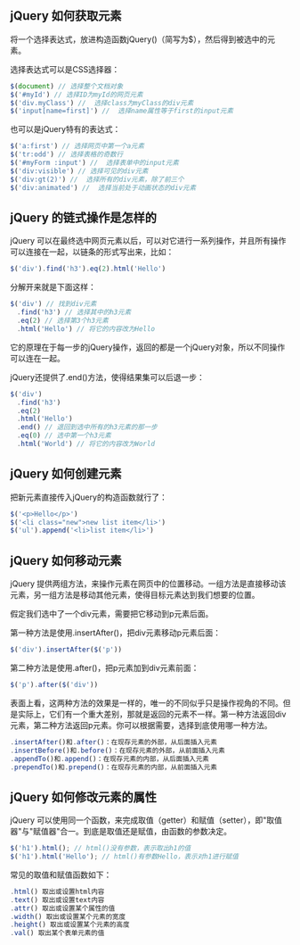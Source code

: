## jQuery 如何获取元素

将一个选择表达式，放进构造函数jQuery()（简写为$），然后得到被选中的元素。

选择表达式可以是CSS选择器：

```js
$(document) // 选择整个文档对象
$('#myId') // 选择ID为myId的网页元素
$('div.myClass') //  选择class为myClass的div元素
$('input[name=first]') //  选择name属性等于first的input元素
```

也可以是jQuery特有的表达式：

```js
$('a:first') // 选择网页中第一个a元素
$('tr:odd') // 选择表格的奇数行
$('#myForm :input') //  选择表单中的input元素
$('div:visible') // 选择可见的div元素
$('div:gt(2)') //  选择所有的div元素，除了前三个
$('div:animated') //  选择当前处于动画状态的div元素
```

## jQuery 的链式操作是怎样的

jQuery 可以在最终选中网页元素以后，可以对它进行一系列操作，并且所有操作可以连接在一起，以链条的形式写出来，比如：

```js
$('div').find('h3').eq(2).html('Hello')
```

分解开来就是下面这样：

```js
$('div') // 找到div元素
　.find('h3') // 选择其中的h3元素
　.eq(2) // 选择第3个h3元素
　.html('Hello') // 将它的内容改为Hello
```

它的原理在于每一步的jQuery操作，返回的都是一个jQuery对象，所以不同操作可以连在一起。

jQuery还提供了.end()方法，使得结果集可以后退一步：

```js
$('div')
　.find('h3')
　.eq(2)
　.html('Hello')
　.end() // 退回到选中所有的h3元素的那一步
　.eq(0) // 选中第一个h3元素
　.html('World') // 将它的内容改为World
```

## jQuery 如何创建元素

把新元素直接传入jQuery的构造函数就行了：

```js
$('<p>Hello</p>')
$('<li class="new">new list item</li>')
$('ul').append('<li>list item</li>')
```

## jQuery 如何移动元素

jQuery 提供两组方法，来操作元素在网页中的位置移动。一组方法是直接移动该元素，另一组方法是移动其他元素，使得目标元素达到我们想要的位置。

假定我们选中了一个div元素，需要把它移动到p元素后面。

第一种方法是使用.insertAfter()，把div元素移动p元素后面：

```js
$('div').insertAfter($('p'))
```

第二种方法是使用.after()，把p元素加到div元素前面：

```js
$('p').after($('div'))
```

表面上看，这两种方法的效果是一样的，唯一的不同似乎只是操作视角的不同。但是实际上，它们有一个重大差别，那就是返回的元素不一样。第一种方法返回div元素，第二种方法返回p元素。你可以根据需要，选择到底使用哪一种方法。

```js
.insertAfter()和.after()：在现存元素的外部，从后面插入元素
.insertBefore()和.before()：在现存元素的外部，从前面插入元素
.appendTo()和.append()：在现存元素的内部，从后面插入元素
.prependTo()和.prepend()：在现存元素的内部，从前面插入元素
```

## jQuery 如何修改元素的属性

jQuery 可以使用同一个函数，来完成取值（getter）和赋值（setter），即"取值器"与"赋值器"合一。到底是取值还是赋值，由函数的参数决定。

```js
$('h1').html(); // html()没有参数，表示取出h1的值
$('h1').html('Hello'); // html()有参数Hello，表示对h1进行赋值
```

常见的取值和赋值函数如下：

```js
.html() 取出或设置html内容
.text() 取出或设置text内容
.attr() 取出或设置某个属性的值
.width() 取出或设置某个元素的宽度
.height() 取出或设置某个元素的高度
.val() 取出某个表单元素的值
```
